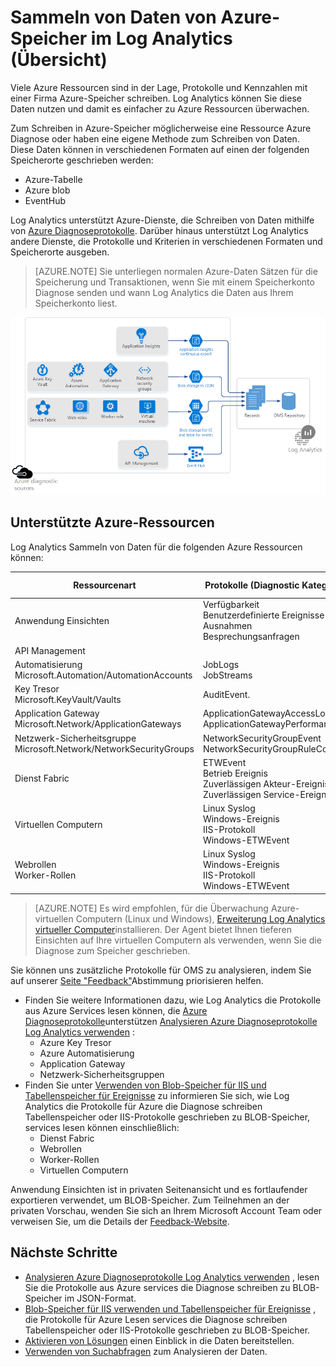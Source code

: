 <properties
    pageTitle="Sammeln von Daten von Azure-Speicher im Log Analytics Übersicht | Microsoft Azure"
    description="Azure Ressourcen schreiben Protokolle und Kennzahlen mit einer Firma Azure-Speicher häufig mit Azure-Diagnose. Log Analytics können indizieren diese Daten und gestalten durchsucht."
    services="log-analytics"
    documentationCenter=""
    authors="bandersmsft"
    manager="jwhit"
    editor=""/>

<tags
    ms.service="log-analytics"
    ms.workload="na"
    ms.tgt_pltfrm="na"
    ms.devlang="na"
    ms.topic="article"
    ms.date="10/10/2016"
    ms.author="banders"/>

# <a name="collecting-azure-storage-data-in-log-analytics-overview"></a>Sammeln von Daten von Azure-Speicher im Log Analytics (Übersicht)

Viele Azure Ressourcen sind in der Lage, Protokolle und Kennzahlen mit einer Firma Azure-Speicher schreiben. Log Analytics können Sie diese Daten nutzen und damit es einfacher zu Azure Ressourcen überwachen.

Zum Schreiben in Azure-Speicher möglicherweise eine Ressource Azure Diagnose oder haben eine eigene Methode zum Schreiben von Daten. Diese Daten können in verschiedenen Formaten auf einen der folgenden Speicherorte geschrieben werden:

+ Azure-Tabelle
+ Azure blob
+ EventHub

Log Analytics unterstützt Azure-Dienste, die Schreiben von Daten mithilfe von [Azure Diagnoseprotokolle](../monitoring-and-diagnostics/monitoring-overview-of-diagnostic-logs.md). Darüber hinaus unterstützt Log Analytics andere Dienste, die Protokolle und Kriterien in verschiedenen Formaten und Speicherorte ausgeben.  

>[AZURE.NOTE] Sie unterliegen normalen Azure-Daten Sätzen für die Speicherung und Transaktionen, wenn Sie mit einem Speicherkonto Diagnose senden und wann Log Analytics die Daten aus Ihrem Speicherkonto liest.

![Diagramm Azure-Speicher](media/log-analytics-azure-storage/azure-storage-diagram.png)

## <a name="supported-azure-resources"></a>Unterstützte Azure-Ressourcen

Log Analytics Sammeln von Daten für die folgenden Azure Ressourcen können:

| Ressourcenart | Protokolle (Diagnostic Kategorien) | Log Analytics-Lösung |
| --------------------------------------- | -------------------------------- | --------------- |
| Anwendung Einsichten | Verfügbarkeit <br> Benutzerdefinierte Ereignisse <br> Ausnahmen <br> Besprechungsanfragen <br> | Anwendung Einsichten (Preview) |
| API Management | | *keine* (Preview) |
| Automatisierung <br> Microsoft.Automation/AutomationAccounts | JobLogs <br> JobStreams          | AzureAutomation (Preview) |
| Key Tresor <br> Microsoft.KeyVault/Vaults               | AuditEvent.                       | KeyVault (Preview) |
| Application Gateway <br> Microsoft.Network/ApplicationGateways   | ApplicationGatewayAccessLog <br> ApplicationGatewayPerformanceLog | AzureNetworking (Preview) |
| Netzwerk-Sicherheitsgruppe <br> Microsoft.Network/NetworkSecurityGroups | NetworkSecurityGroupEvent <br> NetworkSecurityGroupRuleCounter | AzureNetworking (Preview) |
| Dienst Fabric                          | ETWEvent <br> Betrieb Ereignis <br> Zuverlässigen Akteur-Ereignis <br> Zuverlässigen Service-Ereignis| ServiceFabric (Preview) |
| Virtuellen Computern | Linux Syslog <br> Windows-Ereignis <br> IIS-Protokoll <br> Windows-ETWEvent | *keine* |
| Webrollen <br> Worker-Rollen | Linux Syslog <br> Windows-Ereignis <br> IIS-Protokoll <br> Windows-ETWEvent | *keine* |

>[AZURE.NOTE] Es wird empfohlen, für die Überwachung Azure-virtuellen Computern (Linux und Windows), [Erweiterung Log Analytics virtueller Computer](log-analytics-azure-vm-extension.md)installieren. Der Agent bietet Ihnen tieferen Einsichten auf Ihre virtuellen Computern als verwenden, wenn Sie die Diagnose zum Speicher geschrieben.

Sie können uns zusätzliche Protokolle für OMS zu analysieren, indem Sie auf unserer [Seite "Feedback"](http://feedback.azure.com/forums/267889-azure-log-analytics/category/88086-log-management-and-log-collection-policy)Abstimmung priorisieren helfen.


- Finden Sie weitere Informationen dazu, wie Log Analytics die Protokolle aus Azure Services lesen können, die [Azure Diagnoseprotokolle](../monitoring-and-diagnostics/monitoring-overview-of-diagnostic-logs.md)unterstützen [Analysieren Azure Diagnoseprotokolle Log Analytics verwenden](log-analytics-azure-storage-json.md) :
  - Azure Key Tresor
  - Azure Automatisierung
  - Application Gateway
  - Netzwerk-Sicherheitsgruppen
- Finden Sie unter [Verwenden von Blob-Speicher für IIS und Tabellenspeicher für Ereignisse](log-analytics-azure-storage-iis-table.md) zu informieren Sie sich, wie Log Analytics die Protokolle für Azure die Diagnose schreiben Tabellenspeicher oder IIS-Protokolle geschrieben zu BLOB-Speicher, services lesen können einschließlich:
  - Dienst Fabric
  - Webrollen
  - Worker-Rollen
  - Virtuellen Computern


Anwendung Einsichten ist in privaten Seitenansicht und es fortlaufender exportieren verwendet, um BLOB-Speicher. Zum Teilnehmen an der privaten Vorschau, wenden Sie sich an Ihrem Microsoft Account Team oder verweisen Sie, um die Details der [Feedback-Website](https://feedback.azure.com/forums/267889-log-analytics/suggestions/6519248-integration-with-app-insights).

## <a name="next-steps"></a>Nächste Schritte

- [Analysieren Azure Diagnoseprotokolle Log Analytics verwenden](log-analytics-azure-storage-json.md) , lesen Sie die Protokolle aus Azure services die Diagnose schreiben zu BLOB-Speicher im JSON-Format.
- [Blob-Speicher für IIS verwenden und Tabellenspeicher für Ereignisse](log-analytics-azure-storage-iis-table.md) , die Protokolle für Azure Lesen services die Diagnose schreiben Tabellenspeicher oder IIS-Protokolle geschrieben zu BLOB-Speicher.
- [Aktivieren von Lösungen](log-analytics-add-solutions.md) einen Einblick in die Daten bereitstellen.
- [Verwenden von Suchabfragen](log-analytics-log-searches.md) zum Analysieren der Daten.
